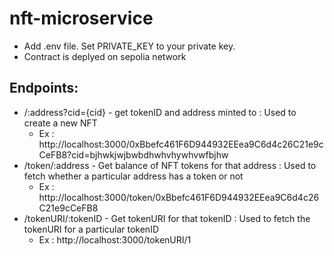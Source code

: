 # nft-microservice
- Add .env file. Set PRIVATE_KEY to your private key.
- Contract is deplyed on sepolia network


## Endpoints:
- /:address?cid={cid} - get tokenID and address minted to : Used to create a new NFT
    - Ex : http://localhost:3000/0xBbefc461F6D944932EEea9C6d4c26C21e9cCeFB8?cid=bjhwkjwjbwbdhwhvhywhvwfbjhw
- /token/:address - Get balance of NFT tokens for that address : Used to fetch whether a particular address has a token or not
    - Ex : http://localhost:3000/token/0xBbefc461F6D944932EEea9C6d4c26C21e9cCeFB8
- /tokenURI/:tokenID - Get tokenURI for that tokenID : Used to fetch the tokenURI for a particular tokenID
    - Ex : http://localhost:3000/tokenURI/1